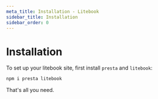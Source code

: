 ```yaml
---
meta_title: Installation - Litebook
sidebar_title: Installation
sidebar_order: 0
---
```


# Installation

To set up your litebook site, first install `presta` and `litebook`:

```bash
npm i presta litebook
```

That's all you need.

